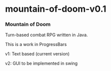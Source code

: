 # mountain-of-doom-v0.1
### Mountain of Doom
Turn-based combat RPG written in Java.

This is a work in ProgressBars

v1: Text based (current version)

v2: GUI to be implemented in swing